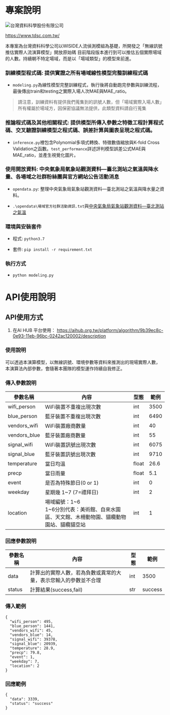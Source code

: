# 專案說明

![台灣資料科學股份有限公司](https://i.imgur.com/hC4grlU.png)

https://www.tdsc.com.tw/

本專案為台灣資料科學公司以WISIDE人流偵測模組為基礎，所開發之「無線訊號推估實際人流演算模型」開放原始碼
目前階段版本進行到可以推估五個實際場域的人數。持續朝不特定場域，而是以「場域類型」的模型來前進。

### 訓練模型程式碼: 提供實證之所有場域線性模型完整訓練程式碼

- `modeling.py`為線性模型完整訓練程式，執行後將自動跑完參數與訓練流程，最後傳出train和testing之實際入場人次MAE與MAE_ratio。

> 請注意，訓練資料有提供我們蒐集到的訊號人數，但「場域實際入場人數」所有權屬於場域方，因保密協議無法提供，此類型資料請自行蒐集

### 推論程式碼及其他相關程式: 提供模型所傳入參數之特徵工程計算程式碼、交叉驗證訓練模型之程式碼、誤差計算與圖表呈現之程式碼。

- `inference.py`裡包含Polynomial多項式轉換、特徵數值縮放與K-fold Cross Validation之函數。`test_performance`詳述評判模型誤差公式MAE與MAE_ratio，並產生視覺化圖片。

### 使用開放資料: 中央氣象局氣象站觀測資料—臺北測站之氣溫與降水量、各場域之社群粉絲團與官方網站公告活動消息

- `opendata.py`: 整理中央氣象局氣象站觀測資料—臺北測站之氣溫與降水量之資料。

- `.\opendata\場域官方社群活動資訊.txt`與[中央氣象局氣象站觀測資料—臺北測站之氣溫](https://e-service.cwb.gov.tw/HistoryDataQuery/index.jsp)

### 環境與安裝套件

- 程式: `python3.7`

- 套件: `pip install -r requirement.txt`

### 執行方式

- `python modeling.py`






# API使用說明

## API使用方式

1. 在AI HUB 平台使用：
https://aihub.org.tw/platform/algorithm/9b39ec8c-0e93-11eb-96bc-0242ac120002/description


### 使用說明
可以透過本演算模型，以無線訊號、環境參數等資料來推測出的現場實際人數，
本演算法內部參數，會隨著本團隊的模型運作持續自我修正。


### 傳入參數說明

參數名稱  | 內容 | 型態 | 範例
------------- | -------------| -------------| -------------
wifi_person  |  WiFi裝置不重複出現次數 | int | 3500
blue_person  |  藍牙裝置不重複出現次數 | int | 6490
vendors_wifi  |  WiFi裝置廠商數量 | int | 40
vendors_blue  |  藍牙裝置廠商數量 | int | 55
signal_wifi  |  WiFi裝置訊號出現次數 | int | 6075
signal_blue  |  藍牙裝置訊號出現次數 | int | 9710
temperature  |  當日均溫 | float | 26.6
precp  |  當日雨量 | float | 5.1
event  |  是否為特殊節日(0 or 1) | int | 0
weekday  |  星期幾  1~7 (7=禮拜日) | int | 2
location  |  場域編號：1~6<br>1~6分別代表：美術館、自來水園區、天文館、木柵動物園、貓纜動物園站、貓纜貓空站 | int | 1

### 回應參數說明

參數名稱  | 內容 | 型態 | 範例
------------- | -------------| -------------| -------------
data  |  計算出的實際人數，若為負數或異常的大量，表示您輸入的參數並不合理 | int | 3500
status  |  計算結果(success,fail) | str | success


### 傳入範例
```
{
  "wifi_person": 495,
  "blue_person": 1441,
  "vendors_wifi": 45,
  "vendors_blue": 14,
  "signal_wifi": 39378,
  "signal_blue": 20939,
  "temperature": 28.9,
  "precp": 79.8,
  "event": 1,
  "weekday": 7,
  "location": 2
}

```

### 回應範例
```
{
  "data": 3339,
  "status": "success"
}

```
